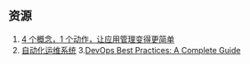 

## 资源

1. [4 个概念，1 个动作，让应用管理变得更简单](https://juejin.im/post/5de607bae51d45581133df35?utm_source=gold_browser_extension)
2. [自动化运维系统](https://www.jianshu.com/p/cb74b8981009)
3.[DevOps Best Practices: A Complete Guide](https://stackify.com/devops-best-practices-a-complete-guide/)
